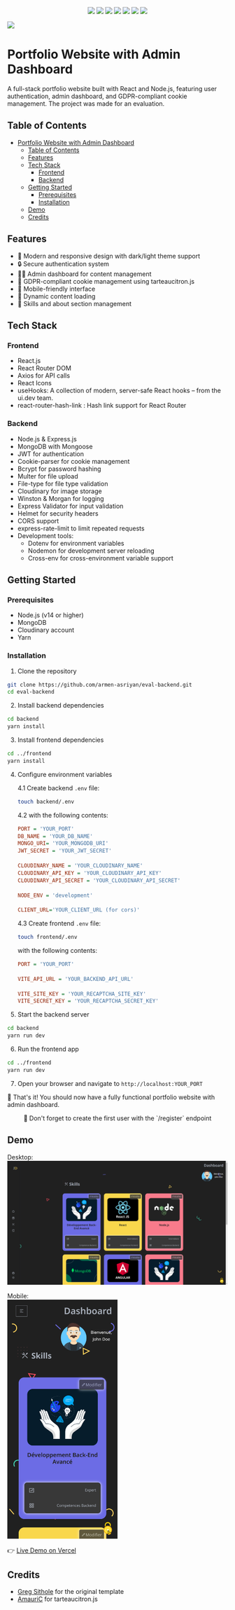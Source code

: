 <p align="center" >
  <img src="https://img.shields.io/badge/MongoDB-4EA94B?style=for-the-badge&logo=mongodb&logoColor=white">
  <img src="https://img.shields.io/badge/Express%20js-000000?style=for-the-badge&logo=express&logoColor=white">
  <img src="https://img.shields.io/badge/React-20232A?style=for-the-badge&logo=react&logoColor=61DAFB">
  <img src="https://img.shields.io/badge/Node%20js-339933?style=for-the-badge&logo=nodedotjs&logoColor=white">
  <img src="https://img.shields.io/badge/Vite-B73BFE?style=for-the-badge&logo=vite&logoColor=FFD62E">
  <img src="https://img.shields.io/badge/Render-46E3B7?style=for-the-badge&logo=render&logoColor=white">
  <img src="https://img.shields.io/badge/Vercel-000000?style=for-the-badge&logo=vercel&logoColor=white">
</p>

 <img src="https://img.shields.io/github/last-commit/armen-asriyan/eval-backend">

# Portfolio Website with Admin Dashboard

A full-stack portfolio website built with React and Node.js, featuring user authentication, admin dashboard, and GDPR-compliant cookie management. The project was made for an evaluation.

## Table of Contents

- [Portfolio Website with Admin Dashboard](#portfolio-website-with-admin-dashboard)
  - [Table of Contents](#table-of-contents)
  - [Features](#features)
  - [Tech Stack](#tech-stack)
    - [Frontend](#frontend)
    - [Backend](#backend)
  - [Getting Started](#getting-started)
    - [Prerequisites](#prerequisites)
    - [Installation](#installation)
  - [Demo](#demo)
  - [Credits](#credits)

## Features

- 🎨 Modern and responsive design with dark/light theme support
- 🔒 Secure authentication system
- 👩‍💼 Admin dashboard for content management
- 🍪 GDPR-compliant cookie management using tarteaucitron.js
- 📱 Mobile-friendly interface
- 🔄 Dynamic content loading
- 📝 Skills and about section management

## Tech Stack

### Frontend

- React.js
- React Router DOM
- Axios for API calls
- React Icons
- useHooks: A collection of modern, server-safe React hooks – from the ui.dev team.
- react-router-hash-link : Hash link support for React Router

### Backend

- Node.js & Express.js
- MongoDB with Mongoose
- JWT for authentication
- Cookie-parser for cookie management
- Bcrypt for password hashing
- Multer for file upload
- File-type for file type validation
- Cloudinary for image storage
- Winston & Morgan for logging
- Express Validator for input validation
- Helmet for security headers
- CORS support
- express-rate-limit to limit repeated requests
- Development tools:
  - Dotenv for environment variables
  - Nodemon for development server reloading
  - Cross-env for cross-environment variable support

## Getting Started

### Prerequisites

- Node.js (v14 or higher)
- MongoDB
- Cloudinary account
- Yarn

### Installation

1. Clone the repository

```bash
git clone https://github.com/armen-asriyan/eval-backend.git
cd eval-backend
```

2. Install backend dependencies

```bash
cd backend
yarn install
```

3. Install frontend dependencies

```bash
cd ../frontend
yarn install
```

4. Configure environment variables

   4.1 Create backend `.env` file:

   ```bash
   touch backend/.env
   ```

   4.2 with the following contents:

   ```ini
   PORT = 'YOUR_PORT'
   DB_NAME = 'YOUR_DB_NAME'
   MONGO_URI= 'YOUR_MONGODB_URI'
   JWT_SECRET = 'YOUR_JWT_SECRET'

   CLOUDINARY_NAME = 'YOUR_CLOUDINARY_NAME'
   CLOUDINARY_API_KEY = 'YOUR_CLOUDINARY_API_KEY'
   CLOUDINARY_API_SECRET = 'YOUR_CLOUDINARY_API_SECRET'

   NODE_ENV = 'development'

   CLIENT_URL='YOUR_CLIENT_URL (for cors)'
   ```

   4.3 Create frontend `.env` file:

   ```bash
   touch frontend/.env
   ```

   with the following contents:

   ```ini
   PORT = 'YOUR_PORT'

   VITE_API_URL = 'YOUR_BACKEND_API_URL'

   VITE_SITE_KEY = 'YOUR_RECAPTCHA_SITE_KEY'
   VITE_SECRET_KEY = 'YOUR_RECAPTCHA_SECRET_KEY'
   ```

5. Start the backend server

```bash
cd backend
yarn run dev
```

6. Run the frontend app

```bash
cd ../frontend
yarn run dev
```

7. Open your browser and navigate to `http://localhost:YOUR_PORT`

🚀 That's it! You should now have a fully functional portfolio website with admin dashboard.

<p align="center">📌 Don't forget to create the first user with the `/register` endpoint</p>

## Demo

<p>
    Desktop:
    <br/>
    <img src="./documentation/desktop-screenshot.png">
</p>

<p>
    Mobile:
    <br/>
    <img src="./documentation/mobile-screenshot.png" width="50%">
</p>

👉 [Live Demo on Vercel](https://eval-backend.vercel.app/)

## Credits

- [Greg Sithole](https://github.com/GregSithole/gregsithole-react-portfolio) for the original template
- [AmauriC](https://github.com/AmauriC) for tarteaucitron.js

